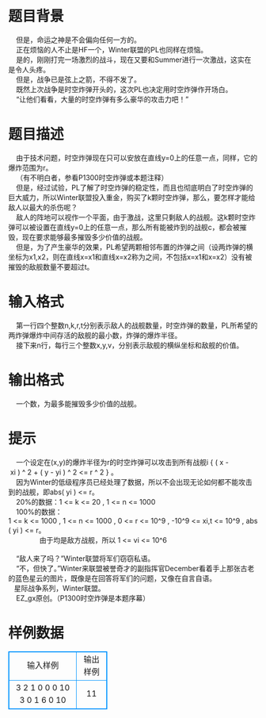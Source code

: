 # 

 
 # 题目背景 
&nbsp;&nbsp;&nbsp;&nbsp;但是，命运之神是不会偏向任何一方的。<BR>&nbsp;&nbsp;&nbsp;&nbsp;正在烦恼的人不止是HF一个，Winter联盟的PL也同样在烦恼。<BR>&nbsp;&nbsp;&nbsp;&nbsp;是的，刚刚打完一场激烈的战斗，现在又要和Summer进行一次激战，这实在是令人头疼。<BR>&nbsp;&nbsp;&nbsp;&nbsp;但是，战争已是弦上之箭，不得不发了。<BR>&nbsp;&nbsp;&nbsp;&nbsp;既然上次战争是时空炸弹开头的，这次PL也决定用时空炸弹作开场白。<BR>&nbsp;&nbsp;&nbsp;&nbsp;“让他们看看，大量的时空炸弹有多么豪华的攻击力吧！”<BR> 

 
 # 题目描述 
&nbsp;&nbsp;&nbsp;&nbsp;由于技术问题，时空炸弹现在只可以安放在直线y=0上的任意一点，同样，它的爆炸范围为r。<BR>&nbsp;&nbsp;&nbsp;&nbsp;（有不明白者，参看P1300时空炸弹或本题注释）<BR>&nbsp;&nbsp;&nbsp;&nbsp;但是，经过试验，PL了解了时空炸弹的稳定性，而且也彻底明白了时空炸弹的巨大威力，所以Winter联盟投入重金，购买了k颗时空炸弹，那么，要怎样才能给敌人以最大的杀伤呢？<BR>&nbsp;&nbsp;&nbsp;&nbsp;敌人的阵地可以视作一个平面，由于激战，这里只剩敌人的战舰。这k颗时空炸弹可以被设置在直线y=0上的任意一点，那么所有能被炸到的战舰c，都会被摧毁，现在要求能够最多摧毁多少价值的战舰。<BR>&nbsp;&nbsp;&nbsp;&nbsp;但是，为了产生豪华的效果，PL希望两颗相邻布置的炸弹之间（设两炸弹的横坐标为x1,x2，则在直线x=x1和直线x=x2称为之间，不包括x=x1和x=x2）没有被摧毁的敌舰数量不要超过t。<BR> 

 
 # 输入格式 
&nbsp;&nbsp;&nbsp;&nbsp;第一行四个整数n,k,r,t分别表示敌人的战舰数量，时空炸弹的数量，PL所希望的两炸弹爆炸中间存活的敌舰的最小数，炸弹的爆炸半径。<BR>&nbsp;&nbsp;&nbsp;&nbsp;接下来n行，每行三个整数x,y,v，分别表示敌舰的横纵坐标和敌舰的价值。<BR> 

 
 # 输出格式 
&nbsp;&nbsp;&nbsp;&nbsp;一个数，为最多能摧毁多少价值的战舰。<BR> 

 
 # 提示 
&nbsp;&nbsp;&nbsp;&nbsp;一个设定在(x,y)的爆炸半径为r的时空炸弹可以攻击到所有战舰i&nbsp;{&nbsp;(&nbsp;x&nbsp;-&nbsp;xi&nbsp;)&nbsp;^&nbsp;2&nbsp;+&nbsp;(&nbsp;y&nbsp;-&nbsp;yi&nbsp;)&nbsp;^&nbsp;2&nbsp;&lt;=&nbsp;r&nbsp;^&nbsp;2&nbsp;}&nbsp;。<BR>&nbsp;&nbsp;&nbsp;&nbsp;因为Winter的低级程序员已经处理了数据，所以不会出现无论如何都不能攻击到的战舰，即abs(&nbsp;yi&nbsp;)&nbsp;&lt;=&nbsp;r。<BR>&nbsp;&nbsp;&nbsp;&nbsp;20%的数据：1&nbsp;&lt;=&nbsp;k&nbsp;&lt;=&nbsp;20&nbsp;,&nbsp;1&nbsp;&lt;=&nbsp;n&nbsp;&lt;=&nbsp;1000<BR>&nbsp;&nbsp;&nbsp;&nbsp;100%的数据：1&nbsp;&lt;=&nbsp;k&nbsp;&lt;=&nbsp;1000&nbsp;,&nbsp;1&nbsp;&lt;=&nbsp;n&nbsp;&lt;=&nbsp;1000&nbsp;,&nbsp;0&nbsp;&lt;=&nbsp;r&nbsp;&lt;=&nbsp;10^9&nbsp;,&nbsp;-10^9&nbsp;&lt;=&nbsp;xi,t&nbsp;&lt;=&nbsp;10^9&nbsp;,&nbsp;abs(&nbsp;yi&nbsp;)&nbsp;&lt;=&nbsp;r。<BR>&nbsp;&nbsp;&nbsp;&nbsp;&nbsp;&nbsp;&nbsp;&nbsp;&nbsp;&nbsp;&nbsp;&nbsp;&nbsp;&nbsp;&nbsp;&nbsp;由于均是敌方战舰，所以&nbsp;1&nbsp;&lt;=&nbsp;vi&nbsp;&lt;=&nbsp;10^6<BR>&nbsp;&nbsp;&nbsp;&nbsp;<BR>&nbsp;&nbsp;&nbsp;&nbsp;“敌人来了吗？”Winter联盟将军们窃窃私语。<BR>&nbsp;&nbsp;&nbsp;&nbsp;“不，但快了。”Winter来联盟被誉奇才的副指挥官December看着手上那张古老的蓝色星云的图片，既像是在回答将军们的问题，又像在自言自语。<BR>&nbsp;&nbsp;&nbsp;星际战争系列，Winter联盟。<BR>&nbsp;&nbsp;&nbsp;&nbsp;EZ_gx原创。（P1300时空炸弹是本题序幕）<BR> 
# 样例数据
<style>
        table,table tr th, table tr td { border:1px solid #0094ff; }
        table { width: 200px; min-height: 25px; line-height: 25px; text-align: center; border-collapse: collapse;}   
    </style>
<table>
	<tr>
		<td>输入样例</td>
		<td>输出样例</td>
	</tr>
<tr><td>3 2 1 0
0 0 10
3 0 1
6 0 10
</td><td>11
</td></tr></table>
